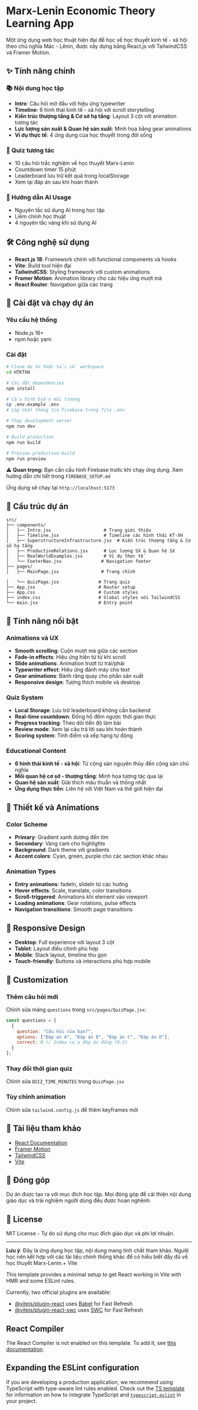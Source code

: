 # Marx-Lenin Economic Theory Learning App

Một ứng dụng web học thuật hiện đại để học về học thuyết kinh tế - xã hội theo chủ nghĩa Mác - Lênin, được xây dựng bằng React.js với TailwindCSS và Framer Motion.

## ✨ Tính năng chính

### 📚 Nội dung học tập
- **Intro**: Câu hỏi mở đầu với hiệu ứng typewriter
- **Timeline**: 6 hình thái kinh tế - xã hội với scroll storytelling
- **Kiến trúc thượng tầng & Cơ sở hạ tầng**: Layout 3 cột với animation tương tác
- **Lực lượng sản xuất & Quan hệ sản xuất**: Minh họa bằng gear animations
- **Ví dụ thực tế**: 4 ứng dụng của học thuyết trong đời sống

### 🧠 Quiz tương tác
- 10 câu hỏi trắc nghiệm về học thuyết Marx-Lenin
- Countdown timer 15 phút
- Leaderboard lưu trữ kết quả trong localStorage
- Xem lại đáp án sau khi hoàn thành

### 🤖 Hướng dẫn AI Usage
- Nguyên tắc sử dụng AI trong học tập
- Liêm chính học thuật
- 4 nguyên tắc vàng khi sử dụng AI

## 🛠️ Công nghệ sử dụng

- **React.js 18**: Framework chính với functional components và hooks
- **Vite**: Build tool hiện đại
- **TailwindCSS**: Styling framework với custom animations
- **Framer Motion**: Animation library cho các hiệu ứng mượt mà
- **React Router**: Navigation giữa các trang

## 🚀 Cài đặt và chạy dự án

### Yêu cầu hệ thống
- Node.js 16+ 
- npm hoặc yarn

### Cài đặt
```bash
# Clone dự án hoặc tải về workspace
cd HTKTXH

# Cài đặt dependencies
npm install

# Cấu hình biến môi trường
cp .env.example .env
# Cập nhật thông tin Firebase trong file .env

# Chạy development server
npm run dev

# Build production
npm run build

# Preview production build
npm run preview
```

⚠️ **Quan trọng:** Bạn cần cấu hình Firebase trước khi chạy ứng dụng. Xem hướng dẫn chi tiết trong `FIREBASE_SETUP.md`

Ứng dụng sẽ chạy tại `http://localhost:5173`

## 📁 Cấu trúc dự án

```
src/
├── components/
│   ├── Intro.jsx                    # Trang giới thiệu
│   ├── Timeline.jsx                 # Timeline các hình thái KT-XH
│   ├── SuperstructureInfrastructure.jsx  # Kiến trúc thượng tầng & Cơ sở hạ tầng
│   ├── ProductiveRelations.jsx      # Lực lượng SX & Quan hệ SX
│   ├── RealWorldExamples.jsx        # Ví dụ thực tế
│   └── FooterNav.jsx               # Navigation footer
├── pages/
│   ├── MainPage.jsx                # Trang chính

│   └── QuizPage.jsx               # Trang quiz
├── App.jsx                        # Router setup
├── App.css                        # Custom styles
├── index.css                      # Global styles với TailwindCSS
└── main.jsx                       # Entry point
```

## 🎯 Tính năng nổi bật

### Animations và UX
- **Smooth scrolling**: Cuộn mượt mà giữa các section
- **Fade-in effects**: Hiệu ứng hiện từ từ khi scroll
- **Slide animations**: Animation trượt từ trái/phải
- **Typewriter effect**: Hiệu ứng đánh máy cho text
- **Gear animations**: Bánh răng quay cho phần sản xuất
- **Responsive design**: Tương thích mobile và desktop

### Quiz System
- **Local Storage**: Lưu trữ leaderboard không cần backend
- **Real-time countdown**: Đồng hồ đếm ngược thời gian thực
- **Progress tracking**: Theo dõi tiến độ làm bài
- **Review mode**: Xem lại câu trả lời sau khi hoàn thành
- **Scoring system**: Tính điểm và xếp hạng tự động

### Educational Content
- **6 hình thái kinh tế - xã hội**: Từ cộng sản nguyên thủy đến cộng sản chủ nghĩa
- **Mối quan hệ cơ sở - thượng tầng**: Minh họa tương tác qua lại
- **Quan hệ sản xuất**: Giải thích mâu thuẫn và thống nhất
- **Ứng dụng thực tiễn**: Liên hệ với Việt Nam và thế giới hiện đại

## 🎨 Thiết kế và Animations

### Color Scheme
- **Primary**: Gradient xanh dương đến tím
- **Secondary**: Vàng cam cho highlights
- **Background**: Dark theme với gradients
- **Accent colors**: Cyan, green, purple cho các section khác nhau

### Animation Types
- **Entry animations**: fadeIn, slideIn từ các hướng
- **Hover effects**: Scale, translate, color transitions
- **Scroll-triggered**: Animations khi element vào viewport
- **Loading animations**: Gear rotations, pulse effects
- **Navigation transitions**: Smooth page transitions

## 📱 Responsive Design

- **Desktop**: Full experience với layout 3 cột
- **Tablet**: Layout điều chỉnh phù hợp
- **Mobile**: Stack layout, timeline thu gọn
- **Touch-friendly**: Buttons và interactions phù hợp mobile

## 🔧 Customization

### Thêm câu hỏi mới
Chỉnh sửa mảng `questions` trong `src/pages/QuizPage.jsx`:

```javascript
const questions = [
  {
    question: "Câu hỏi của bạn?",
    options: ["Đáp án A", "Đáp án B", "Đáp án C", "Đáp án D"],
    correct: 0 // Index của đáp án đúng (0-3)
  }
];
```

### Thay đổi thời gian quiz
Chỉnh sửa `QUIZ_TIME_MINUTES` trong `QuizPage.jsx`

### Tùy chỉnh animation
Chỉnh sửa `tailwind.config.js` để thêm keyframes mới

## 📖 Tài liệu tham khảo

- [React Documentation](https://react.dev/)
- [Framer Motion](https://www.framer.com/motion/)
- [TailwindCSS](https://tailwindcss.com/)
- [Vite](https://vitejs.dev/)

## 🤝 Đóng góp

Dự án được tạo ra với mục đích học tập. Mọi đóng góp để cải thiện nội dung giáo dục và trải nghiệm người dùng đều được hoan nghênh.

## 📄 License

MIT License - Tự do sử dụng cho mục đích giáo dục và phi lợi nhuận.

---

**Lưu ý**: Đây là ứng dụng học tập, nội dung mang tính chất tham khảo. Người học nên kết hợp với các tài liệu chính thống khác để có hiểu biết đầy đủ về học thuyết Marx-Lenin.+ Vite

This template provides a minimal setup to get React working in Vite with HMR and some ESLint rules.

Currently, two official plugins are available:

- [@vitejs/plugin-react](https://github.com/vitejs/vite-plugin-react/blob/main/packages/plugin-react) uses [Babel](https://babeljs.io/) for Fast Refresh
- [@vitejs/plugin-react-swc](https://github.com/vitejs/vite-plugin-react/blob/main/packages/plugin-react-swc) uses [SWC](https://swc.rs/) for Fast Refresh

## React Compiler

The React Compiler is not enabled on this template. To add it, see [this documentation](https://react.dev/learn/react-compiler/installation).

## Expanding the ESLint configuration

If you are developing a production application, we recommend using TypeScript with type-aware lint rules enabled. Check out the [TS template](https://github.com/vitejs/vite/tree/main/packages/create-vite/template-react-ts) for information on how to integrate TypeScript and [`typescript-eslint`](https://typescript-eslint.io) in your project.
